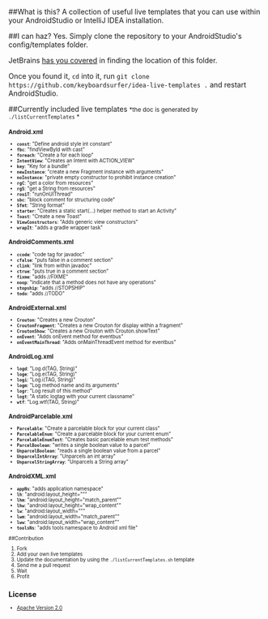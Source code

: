 ##What is this?
A collection of useful live templates that you can use within your AndroidStudio or IntelliJ IDEA installation.

##I can haz?
Yes. Simply clone the repository to your AndroidStudio's config/templates folder.

JetBrains [has you covered](https://www.jetbrains.com/idea/webhelp/live-templates.html) in finding the location of this folder.

Once you found it, `cd` into it, run `git clone https://github.com/keyboardsurfer/idea-live-templates .` and restart AndroidStudio.

##Currently included live templates
<small>*the doc is generated by `./listCurrentTemplates` *<small>

### Android.xml
- **`const`**: "Define android style int constant"
- **`fbc`**: "findViewById with cast"
- **`foreach`**: "Create a for each loop"
- **`IntentView`**: "Creates an Intent with ACTION_VIEW"
- **`key`**: "Key for a bundle"
- **`newInstance`**: "create a new Fragment instance with arguments"
- **`noInstance`**: "private empty constructor to prohibit instance creation"
- **`rgC`**: "get a color from resources"
- **`rgS`**: "get a String from resources"
- **`rouiT`**: "runOnUIThread"
- **`sbc`**: "block comment for structuring code"
- **`Sfmt`**: "String format"
- **`starter`**: "Creates a static start(...) helper method to start an Activity"
- **`Toast`**: "Create a new Toast"
- **`ViewConstructors`**: "Adds generic view constructors"
- **`wrapIt`**: "adds a gradle wrapper task"

### AndroidComments.xml
- **`ccode`**: "code tag for javadoc"
- **`cfalse`**: "puts false in a comment section"
- **`clink`**: "link from within javadoc"
- **`ctrue`**: "puts true in a comment section"
- **`fixme`**: "adds //FIXME"
- **`noop`**: "indicate that a method does not have any operations"
- **`stopship`**: "adds //STOPSHIP"
- **`todo`**: "adds //TODO"

### AndroidExternal.xml
- **`Crouton`**: "Creates a new Crouton"
- **`CroutonFragment`**: "Creates a new Crouton for display within a fragment"
- **`CroutonShow`**: "Creates a new Crouton with Crouton.showText"
- **`onEvent`**: "Adds onEvent method for eventbus"
- **`onEventMainThread`**: "Adds onMainThreadEvent method for eventbus"

### AndroidLog.xml
- **`logd`**: "Log.d(TAG, String)"
- **`loge`**: "Log.e(TAG, String)"
- **`logi`**: "Log.i(TAG, String)"
- **`logm`**: "Log method name and its arguments"
- **`logr`**: "Log result of this method"
- **`logt`**: "A static logtag with your current classname"
- **`wtf`**: "Log.wtf(TAG, String)"

### AndroidParcelable.xml
- **`Parcelable`**: "Create a parcelable block for your current class"
- **`ParcelableEnum`**: "Create a parcelable block for your current enum"
- **`ParcelableEnumTest`**: "Creates basic parcelable enum test methods"
- **`ParcelBoolean`**: "writes a single boolean value to a parcel"
- **`UnparcelBoolean`**: "reads a single boolean value from a parcel"
- **`UnparcelIntArray`**: "Unparcels an int array"
- **`UnparcelStringArray`**: "Unparcels a String array"

### AndroidXML.xml
- **`appNs`**: "adds application namespace"
- **`lh`**: "android:layout_height=&quot;&quot;"
- **`lhm`**: "android:layout_height=&quot;match_parent&quot;"
- **`lhw`**: "android:layout_height=&quot;wrap_content&quot;"
- **`lw`**: "android:layout_width=&quot;&quot;"
- **`lwm`**: "android:layout_width=&quot;match_parent&quot;"
- **`lww`**: "android:layout_width=&quot;wrap_content&quot;"
- **`toolsNs`**: "adds tools namespace to Android xml file"

##Contribution
1. Fork
2. Add your own live templates
3. Update the documentation by using the `./listCurrentTemplates.sh` template
4. Send me a pull request
5. Wait
6. Profit

## License

* [Apache Version 2.0](http://www.apache.org/licenses/LICENSE-2.0.html)
